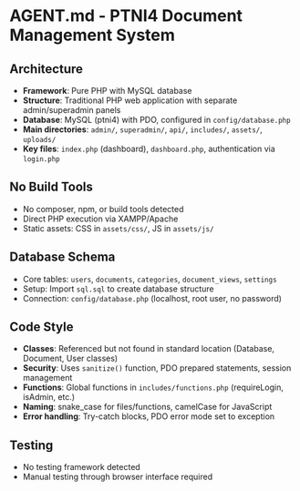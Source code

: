 # AGENT.md - PTNI4 Document Management System

## Architecture
- **Framework**: Pure PHP with MySQL database
- **Structure**: Traditional PHP web application with separate admin/superadmin panels
- **Database**: MySQL (ptni4) with PDO, configured in `config/database.php`
- **Main directories**: `admin/`, `superadmin/`, `api/`, `includes/`, `assets/`, `uploads/`
- **Key files**: `index.php` (dashboard), `dashboard.php`, authentication via `login.php`

## No Build Tools
- No composer, npm, or build tools detected
- Direct PHP execution via XAMPP/Apache
- Static assets: CSS in `assets/css/`, JS in `assets/js/`

## Database Schema
- Core tables: `users`, `documents`, `categories`, `document_views`, `settings`
- Setup: Import `sql.sql` to create database structure
- Connection: `config/database.php` (localhost, root user, no password)

## Code Style
- **Classes**: Referenced but not found in standard location (Database, Document, User classes)
- **Security**: Uses `sanitize()` function, PDO prepared statements, session management
- **Functions**: Global functions in `includes/functions.php` (requireLogin, isAdmin, etc.)
- **Naming**: snake_case for files/functions, camelCase for JavaScript
- **Error handling**: Try-catch blocks, PDO error mode set to exception

## Testing
- No testing framework detected
- Manual testing through browser interface required
